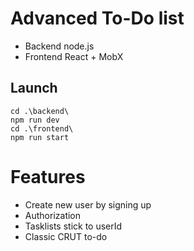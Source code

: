 # Advanced To-Do list
* Backend node.js
* Frontend React + MobX

## Launch
```
cd .\backend\
npm run dev
cd .\frontend\
npm run start
```

# Features
* Create new user by signing up
* Authorization
* Tasklists stick to userId
* Classic CRUT to-do
